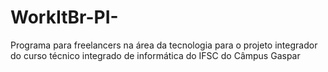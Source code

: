 # WorkItBr-PI-
Programa para freelancers na área da tecnologia para o projeto integrador do curso técnico integrado de informática do IFSC do Câmpus Gaspar
